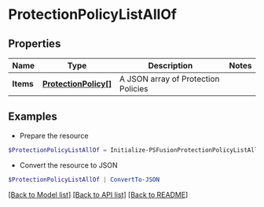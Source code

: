 # ProtectionPolicyListAllOf
## Properties

Name | Type | Description | Notes
------------ | ------------- | ------------- | -------------
**Items** | [**ProtectionPolicy[]**](ProtectionPolicy.md) | A JSON array of Protection Policies | 

## Examples

- Prepare the resource
```powershell
$ProtectionPolicyListAllOf = Initialize-PSFusionProtectionPolicyListAllOf  -Items null
```

- Convert the resource to JSON
```powershell
$ProtectionPolicyListAllOf | ConvertTo-JSON
```

[[Back to Model list]](../README.md#documentation-for-models) [[Back to API list]](../README.md#documentation-for-api-endpoints) [[Back to README]](../README.md)


